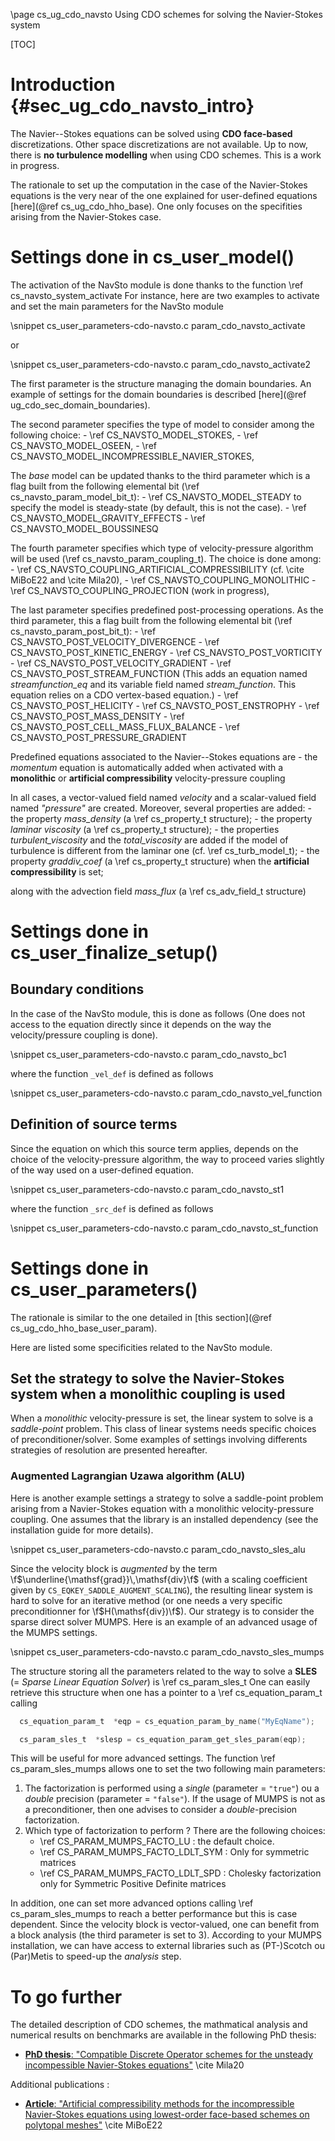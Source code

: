 <!--
  This file is part of code_saturne, a general-purpose CFD tool.

  Copyright (C) 1998-2024 EDF S.A.

  This program is free software; you can redistribute it and/or modify it under
  the terms of the GNU General Public License as published by the Free Software
  Foundation; either version 2 of the License, or (at your option) any later
  version.

  This program is distributed in the hope that it will be useful, but WITHOUT
  ANY WARRANTY; without even the implied warranty of MERCHANTABILITY or FITNESS
  FOR A PARTICULAR PURPOSE.  See the GNU General Public License for more
  details.

  You should have received a copy of the GNU General Public License along with
  this program; if not, write to the Free Software Foundation, Inc., 51 Franklin
  Street, Fifth Floor, Boston, MA 02110-1301, USA.
-->

\page cs_ug_cdo_navsto Using CDO schemes for solving the Navier-Stokes system

[TOC]

<!--
    References used in this page
-->

[Mila20]: https://hal.science/tel-03080530v2
[MiBoE22]: https://hal.science/hal-03215118v1

Introduction {#sec_ug_cdo_navsto_intro}
============

The Navier--Stokes equations can be solved using **CDO face-based**
discretizations. Other space discretizations are not available. Up to
now, there is **no turbulence modelling** when using CDO schemes. This
is a work in progress.

The rationale to set up the computation in the case of the Navier-Stokes
equations is the very near of the one explained for user-defined equations
[here](@ref cs_ug_cdo_hho_base). One only focuses on the specifities arising
from the Navier-Stokes case.


Settings done in cs_user_model()
===================

The activation of the NavSto module is done thanks to the function \ref cs_navsto_system_activate
For instance, here are two examples to activate and set the main parameters for the
NavSto module

\snippet cs_user_parameters-cdo-navsto.c param_cdo_navsto_activate

or

\snippet cs_user_parameters-cdo-navsto.c param_cdo_navsto_activate2

The first parameter is the structure managing the domain boundaries. An example
of settings for the domain boundaries is described [here](@ref ug_cdo_sec_domain_boundaries).

The second parameter specifies the type of model to
consider among the following choice:
    - \ref CS_NAVSTO_MODEL_STOKES,
    - \ref CS_NAVSTO_MODEL_OSEEN,
    - \ref CS_NAVSTO_MODEL_INCOMPRESSIBLE_NAVIER_STOKES,

The *base* model can be updated thanks to the third parameter which is a flag
built from the following elemental bit (\ref cs_navsto_param_model_bit_t):
    - \ref CS_NAVSTO_MODEL_STEADY to specify the model is steady-state (by
      default, this is not the case).
    - \ref CS_NAVSTO_MODEL_GRAVITY_EFFECTS
    - \ref CS_NAVSTO_MODEL_BOUSSINESQ

The fourth parameter specifies which type of velocity-pressure algorithm will be
used (\ref cs_navsto_param_coupling_t). The choice is done among:
    - \ref CS_NAVSTO_COUPLING_ARTIFICIAL_COMPRESSIBILITY (cf. \cite MiBoE22 and
      \cite Mila20),
    - \ref CS_NAVSTO_COUPLING_MONOLITHIC
    - \ref CS_NAVSTO_COUPLING_PROJECTION (work in progress),

The last parameter specifies predefined post-processing operations. As the third
parameter, this a flag built from the following elemental bit
(\ref cs_navsto_param_post_bit_t):
    - \ref CS_NAVSTO_POST_VELOCITY_DIVERGENCE
    - \ref CS_NAVSTO_POST_KINETIC_ENERGY
    - \ref CS_NAVSTO_POST_VORTICITY
    - \ref CS_NAVSTO_POST_VELOCITY_GRADIENT
    - \ref CS_NAVSTO_POST_STREAM_FUNCTION (This adds an equation named
      *streamfunction_eq* and its variable field named *stream_function*. This
      equation relies on a CDO vertex-based equation.)
    - \ref CS_NAVSTO_POST_HELICITY
    - \ref CS_NAVSTO_POST_ENSTROPHY
    - \ref CS_NAVSTO_POST_MASS_DENSITY
    - \ref CS_NAVSTO_POST_CELL_MASS_FLUX_BALANCE
    - \ref CS_NAVSTO_POST_PRESSURE_GRADIENT




Predefined equations associated to the Navier--Stokes equations are
    - the *momentum* equation is automatically added when activated with a
    **monolithic** or **artificial compressibility** velocity-pressure coupling



In all cases, a vector-valued field named _velocity_ and a scalar-valued field
named _"pressure"_ are created. Moreover, several properties are added:
    - the property _mass_density_ (a \ref cs_property_t structure);
    - the property _laminar viscosity_ (a \ref cs_property_t structure);
    - the properties _turbulent_viscosity_ and the _total_viscosity_ are added
      if the model of turbulence is different from the laminar one (cf. \ref cs_turb_model_t);
    - the property _graddiv_coef_ (a \ref cs_property_t structure) when the
**artificial compressibility** is set;

along with the advection field _mass_flux_ (a \ref cs_adv_field_t structure)


Settings done in cs_user_finalize_setup()
===================

Boundary conditions
-------------------

In the case of the NavSto module, this is done as follows (One does not access
to the equation directly since it depends on the way the velocity/pressure
coupling is done).

\snippet cs_user_parameters-cdo-navsto.c param_cdo_navsto_bc1

where the function `_vel_def` is defined as follows

\snippet cs_user_parameters-cdo-navsto.c param_cdo_navsto_vel_function

Definition of source terms
---------------------

Since the equation on which this source term applies, depends on the
choice of the velocity-pressure algorithm, the way to proceed varies
slightly of the way used on a user-defined equation.

\snippet cs_user_parameters-cdo-navsto.c param_cdo_navsto_st1

where the function `_src_def` is defined as follows

\snippet cs_user_parameters-cdo-navsto.c param_cdo_navsto_st_function


Settings done in cs_user_parameters()
===================

The rationale is similar to the one detailed in [this section](@ref cs_ug_cdo_hho_base_user_param).

Here are listed some specificities related to the NavSto module.

Set the strategy to solve the Navier-Stokes system when a monolithic coupling is used
-------------------

When a *monolithic* velocity-pressure is set, the linear system to solve
is a _saddle-point_ problem. This class of linear systems needs
specific choices of preconditioner/solver. Some examples of settings
involving differents strategies of resolution are presented hereafter.

### Augmented Lagrangian Uzawa algorithm (ALU)

Here is another example settings a strategy to solve a saddle-point problem
arising from a Navier-Stokes equation with a monolithic velocity-pressure
coupling. One assumes that the library is an installed dependency (see the
installation guide for more details).

\snippet cs_user_parameters-cdo-navsto.c param_cdo_navsto_sles_alu

Since the velocity block is _augmented_ by the term
\f$\underline{\mathsf{grad}}\,\mathsf{div}\f$ (with a scaling coefficient given
by `CS_EQKEY_SADDLE_AUGMENT_SCALING`), the resulting linear system is hard to
solve for an iterative method (or one needs a very specific preconditionner for
\f$H(\mathsf{div})\f$).  Our strategy is to consider the sparse direct solver
MUMPS. Here is an example of an advanced usage of the MUMPS settings.

\snippet cs_user_parameters-cdo-navsto.c param_cdo_navsto_sles_mumps

The structure storing all the parameters related to the way to solve a **SLES**
(= _Sparse Linear Equation Solver_) is \ref cs_param_sles_t One can easily
retrieve this structure when one has a pointer to a \ref cs_equation_param_t
calling

```c
  cs_equation_param_t  *eqp = cs_equation_param_by_name("MyEqName");

  cs_param_sles_t  *slesp = cs_equation_param_get_sles_param(eqp);
```
This will be useful for more advanced settings.
The function \ref cs_param_sles_mumps allows one to set the two
following main parameters:
1. The factorization is performed using a *single* (parameter =
   `"true"`) ou a *double* precision (parameter = `"false"`). If the
   usage of MUMPS is not as a preconditioner, then one advises to
   consider a *double*-precision factorization.
2. Which type of factorization to perform ? There are the following choices:
   + \ref CS_PARAM_MUMPS_FACTO_LU : the default choice.
   + \ref CS_PARAM_MUMPS_FACTO_LDLT_SYM : Only for symmetric matrices
   + \ref CS_PARAM_MUMPS_FACTO_LDLT_SPD : Cholesky factorization only for
     Symmetric Positive Definite matrices

In addition, one can set more advanced options calling \ref cs_param_sles_mumps
to reach a better performance but this is case dependent. Since the velocity
block is vector-valued, one can benefit from a block analysis (the third
parameter is set to 3). According to your MUMPS installation, we can have
access to external libraries such as (PT-)Scotch ou (Par)Metis to speed-up the
_analysis_ step.



To go further
=============

The detailed description of CDO schemes, the mathmatical analysis and numerical
results on benchmarks are available in the following PhD thesis:

* [**PhD thesis**: "Compatible Discrete Operator schemes for the unsteady incompessible Navier-Stokes equations"][Mila20] \cite Mila20


Additional publications :
* [**Article**: "Artificial compressibility methods for the incompressible Navier-Stokes equations using lowest-order face-based schemes on polytopal meshes"][MiBoE22] \cite MiBoE22
